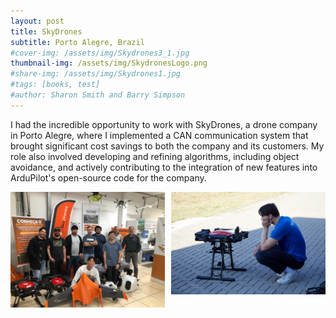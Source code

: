 ```yaml
---
layout: post
title: SkyDrones
subtitle: Porto Alegre, Brazil
#cover-img: /assets/img/Skydrones3_1.jpg
thumbnail-img: /assets/img/SkydronesLogo.png
#share-img: /assets/img/Skydrones1.jpg
#tags: [books, test]
#author: Sharon Smith and Barry Simpson
---
```


I had the incredible opportunity to work with SkyDrones, a drone company in Porto Alegre, where I implemented a CAN communication system that brought significant cost savings to both the company and its customers. My role also involved developing and refining algorithms, including object avoidance, and actively contributing to the integration of new features into ArduPilot's open-source code for the company. 

<style>
/* Basic grid layout */
.image-grid {
  display: grid;
  grid-template-columns: repeat(2, 1fr); /* Adjust (column, _) to your desired column count */
  gap: 10px;
}

.image-grid figure {
  margin: 0;
  text-align: center;
}

.image-grid img {
  width: 100%;
  height: auto;
}

.image-grid figcaption {
  font-size: 0.9em;
  color: #555;
  margin-top: 5px;
}
</style>

<div class="image-grid">
  <figure>
    <img src="/assets/img/Skydrones3.jpg" alt="Description of image 2">
    <figcaption> </figcaption>
  </figure>
  <figure>
    <img src="/assets/img/Skydrones1.jpg" alt="Description of image 3">
    <figcaption> </figcaption>
  </figure>
  <!-- Add more figure elements as needed -->
</div>